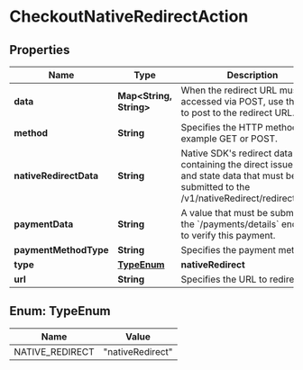 

# CheckoutNativeRedirectAction


## Properties

| Name | Type | Description | Notes |
|------------ | ------------- | ------------- | -------------|
|**data** | **Map&lt;String, String&gt;** | When the redirect URL must be accessed via POST, use this data to post to the redirect URL. |  [optional] |
|**method** | **String** | Specifies the HTTP method, for example GET or POST. |  [optional] |
|**nativeRedirectData** | **String** | Native SDK&#39;s redirect data containing the direct issuer link and state data that must be submitted to the /v1/nativeRedirect/redirectResult. |  [optional] |
|**paymentData** | **String** | A value that must be submitted to the &#x60;/payments/details&#x60; endpoint to verify this payment. |  [optional] |
|**paymentMethodType** | **String** | Specifies the payment method. |  [optional] |
|**type** | [**TypeEnum**](#TypeEnum) | **nativeRedirect** |  |
|**url** | **String** | Specifies the URL to redirect to. |  [optional] |



## Enum: TypeEnum

| Name | Value |
|---- | -----|
| NATIVE_REDIRECT | &quot;nativeRedirect&quot; |



